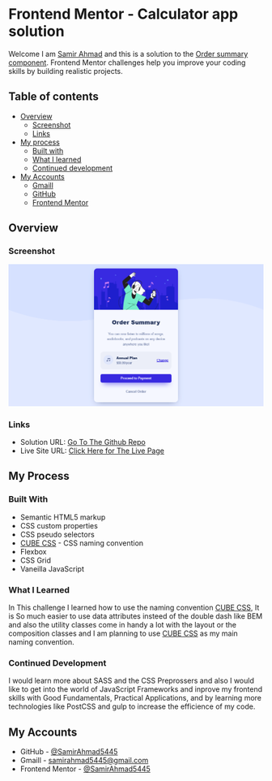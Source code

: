 # Frontend Mentor - Calculator app solution

Welcome I am [Samir Ahmad](https://github.com/SamirAhmad5445) and this is a solution to the [Order summary component](https://www.frontendmentor.io/challenges/order-summary-component-QlPmajDUj). Frontend Mentor challenges help you improve your coding skills by building realistic projects.

## Table of contents

- [Overview](#overview)
  - [Screenshot](#screenshot)
  - [Links](#links)
- [My process](#my-process)
  - [Built with](#build-with)
  - [What I learned](#what-i-learned)
  - [Continued development](#continued-development)
- [My Accounts](#my-accounts)
  - [Gmaill](mailto:samirahmad5445@gmail.com)
  - [GitHub](https://github.com/SamirAhmad5445)
  - [Frontend Mentor](https://www.frontendmentor.io/profile/SamirAhmad5445)

## Overview

### Screenshot

![Screenshot for my solution](./design/solution-screenshot.png)

### Links

- Solution URL: [Go To The Github Repo](https://github.com/SamirAhmad5445/order-summary-component-main)
- Live Site URL: [Click Here for The Live Page](https://samirahmad5445.github.io/order-summary-component-main/)

## My Process

### Built With

- Semantic HTML5 markup
- CSS custom properties
- CSS pseudo selectors
- [CUBE CSS](https://cube.fyi/) - CSS naming convention
- Flexbox
- CSS Grid
- Vaneilla JavaScript

### What I Learned

In This challenge I learned how to use the naming convention [CUBE CSS](https://cube.fyi/), It is So much easier to use data attributes insteed of the double dash like BEM and also the utility classes come in handy a lot with the layout or the composition classes and I am planning to use [CUBE CSS](https://cube.fyi/) as my main naming convention.

### Continued Development

I would learn more about SASS and the CSS Preprossers and also I would like to get into the world of JavaScript Frameworks and inprove my frontend skills with Good Fundamentals, Practical Applications, and by learning more technologies like PostCSS and gulp to increase the efficience of my code.

## My Accounts

- GitHub - [@SamirAhmad5445](https://github.com/SamirAhmad5445)
- Gmaill - [samirahmad5445@gmail.com](samirahmad5445@gmail.com)
- Frontend Mentor - [@SamirAhmad5445](https://www.frontendmentor.io/profile/SamirAhmad5445)
